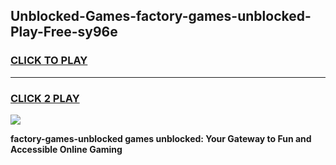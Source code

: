 
## Unblocked-Games-factory-games-unblocked-Play-Free-sy96e
<h3>
<a href="https://premium76.site?title=factory-games-unblocked&ref=19M">CLICK TO PLAY</a></h3>
<hr>

<h3>
<a href="https://premium76.site?title=factory-games-unblocked&ref=19M">CLICK 2 PLAY</a>
  
</h3>

<a href="https://premium76.site?title=factory-games-unblocked&ref=19M"><img src="https://clearcache.store/games.png"></a>


**factory-games-unblocked games unblocked: Your Gateway to Fun and Accessible Online Gaming**
